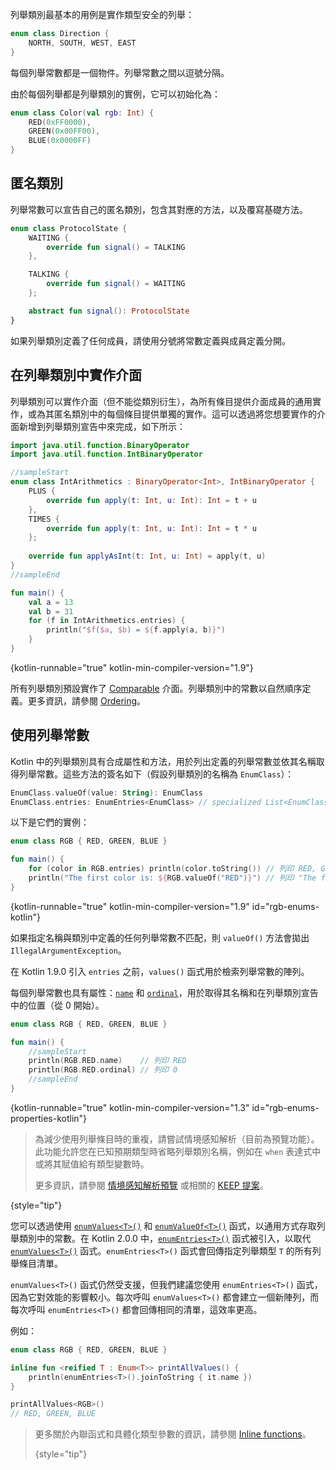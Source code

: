 [//]: # (title: 列舉類別)

列舉類別最基本的用例是實作類型安全的列舉：

```kotlin
enum class Direction {
    NORTH, SOUTH, WEST, EAST
}
```
每個列舉常數都是一個物件。列舉常數之間以逗號分隔。

由於每個列舉都是列舉類別的實例，它可以初始化為：

```kotlin
enum class Color(val rgb: Int) {
    RED(0xFF0000),
    GREEN(0x00FF00),
    BLUE(0x0000FF)
}
```

## 匿名類別

列舉常數可以宣告自己的匿名類別，包含其對應的方法，以及覆寫基礎方法。

```kotlin
enum class ProtocolState {
    WAITING {
        override fun signal() = TALKING
    },

    TALKING {
        override fun signal() = WAITING
    };

    abstract fun signal(): ProtocolState
}
```

如果列舉類別定義了任何成員，請使用分號將常數定義與成員定義分開。

## 在列舉類別中實作介面

列舉類別可以實作介面（但不能從類別衍生），為所有條目提供介面成員的通用實作，或為其匿名類別中的每個條目提供單獨的實作。這可以透過將您想要實作的介面新增到列舉類別宣告中來完成，如下所示：

```kotlin
import java.util.function.BinaryOperator
import java.util.function.IntBinaryOperator

//sampleStart
enum class IntArithmetics : BinaryOperator<Int>, IntBinaryOperator {
    PLUS {
        override fun apply(t: Int, u: Int): Int = t + u
    },
    TIMES {
        override fun apply(t: Int, u: Int): Int = t * u
    };
    
    override fun applyAsInt(t: Int, u: Int) = apply(t, u)
}
//sampleEnd

fun main() {
    val a = 13
    val b = 31
    for (f in IntArithmetics.entries) {
        println("$f($a, $b) = ${f.apply(a, b)}")
    }
}
```
{kotlin-runnable="true" kotlin-min-compiler-version="1.9"}

所有列舉類別預設實作了 [Comparable](https://kotlinlang.org/api/latest/jvm/stdlib/kotlin/-comparable/index.html) 介面。列舉類別中的常數以自然順序定義。更多資訊，請參閱 [Ordering](collection-ordering.md)。

## 使用列舉常數

Kotlin 中的列舉類別具有合成屬性和方法，用於列出定義的列舉常數並依其名稱取得列舉常數。這些方法的簽名如下（假設列舉類別的名稱為 `EnumClass`）：

```kotlin
EnumClass.valueOf(value: String): EnumClass
EnumClass.entries: EnumEntries<EnumClass> // specialized List<EnumClass>
```

以下是它們的實例：

```kotlin
enum class RGB { RED, GREEN, BLUE }

fun main() {
    for (color in RGB.entries) println(color.toString()) // 列印 RED, GREEN, BLUE
    println("The first color is: ${RGB.valueOf("RED")}") // 列印 "The first color is: RED"
}
```
{kotlin-runnable="true" kotlin-min-compiler-version="1.9" id="rgb-enums-kotlin"}

如果指定名稱與類別中定義的任何列舉常數不匹配，則 `valueOf()` 方法會拋出 `IllegalArgumentException`。

在 Kotlin 1.9.0 引入 `entries` 之前，`values()` 函式用於檢索列舉常數的陣列。

每個列舉常數也具有屬性：[`name`](https://kotlinlang.org/api/latest/jvm/stdlib/kotlin/-enum/name.html) 和 [`ordinal`](https://kotlinlang.org/api/latest/jvm/stdlib/kotlin/-enum/ordinal.html)，用於取得其名稱和在列舉類別宣告中的位置（從 0 開始）。

```kotlin
enum class RGB { RED, GREEN, BLUE }

fun main() {
    //sampleStart
    println(RGB.RED.name)    // 列印 RED
    println(RGB.RED.ordinal) // 列印 0
    //sampleEnd
}
```
{kotlin-runnable="true" kotlin-min-compiler-version="1.3" id="rgb-enums-properties-kotlin"}

> 為減少使用列舉條目時的重複，請嘗試情境感知解析（目前為預覽功能）。
> 此功能允許您在已知預期類型時省略列舉類別名稱，例如在 `when` 表達式中或將其賦值給有類型變數時。
>
> 更多資訊，請參閱 [情境感知解析預覽](whatsnew22.md#preview-of-context-sensitive-resolution) 或相關的 [KEEP 提案](https://github.com/Kotlin/KEEP/blob/improved-resolution-expected-type/proposals/context-sensitive-resolution.md)。
>
{style="tip"}

您可以透過使用 [`enumValues<T>()`](https://kotlinlang.org/api/latest/jvm/stdlib/kotlin/enum-values.html) 和 [`enumValueOf<T>()`](https://kotlinlang.org/api/latest/jvm/stdlib/kotlin/enum-value-of.html) 函式，以通用方式存取列舉類別中的常數。在 Kotlin 2.0.0 中，[`enumEntries<T>()`](https://kotlinlang.org/api/latest/jvm/stdlib/kotlin.enums/enum-entries.html) 函式被引入，以取代 [`enumValues<T>()`](https://kotlinlang.org/api/latest/jvm/stdlib/kotlin/enum-values.html) 函式。`enumEntries<T>()` 函式會回傳指定列舉類型 `T` 的所有列舉條目清單。

`enumValues<T>()` 函式仍然受支援，但我們建議您使用 `enumEntries<T>()` 函式，因為它對效能的影響較小。每次呼叫 `enumValues<T>()` 都會建立一個新陣列，而每次呼叫 `enumEntries<T>()` 都會回傳相同的清單，這效率更高。

例如：

```kotlin
enum class RGB { RED, GREEN, BLUE }

inline fun <reified T : Enum<T>> printAllValues() {
    println(enumEntries<T>().joinToString { it.name })
}

printAllValues<RGB>() 
// RED, GREEN, BLUE
```
> 更多關於內聯函式和具體化類型參數的資訊，請參閱 [Inline functions](inline-functions.md)。
>
> {style="tip"}